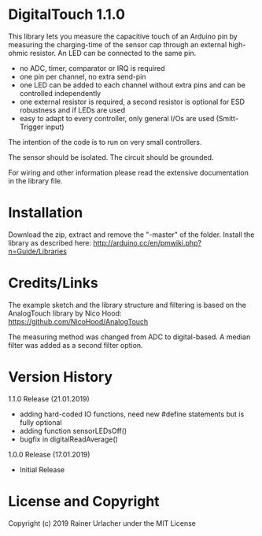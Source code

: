 # DigitalTouch 1.1.0

This library lets you measure the capacitive touch of an Arduino pin by measuring the charging-time
of the sensor cap through an external high-ohmic resistor. An LED can be connected to the same pin.
 - no ADC, timer, comparator or IRQ is required
 - one pin per channel, no extra send-pin
 - one LED can be added to each channel without extra pins and can be controlled independently
 - one external resistor is required, a second resistor is optional for ESD robustness and if LEDs are used
 - easy to adapt to every controller, only general I/Os are used (Smitt-Trigger input)

The intention of the code is to run on very small controllers.

The sensor should be isolated. The circuit should be grounded.
 
For wiring and other information please read the extensive documentation in the library file.

Installation
============
Download the zip, extract and remove the "-master" of the folder.
Install the library as described here: http://arduino.cc/en/pmwiki.php?n=Guide/Libraries

Credits/Links
=============
The example sketch and the library structure and filtering is based on the AnalogTouch library
by Nico Hood:
https://github.com/NicoHood/AnalogTouch

The measuring method was changed from ADC to digital-based. A median filter was added as a second
filter option.

Version History
===============
1.1.0 Release (21.01.2019)
* adding hard-coded IO functions, need new #define statements but is fully optional
* adding function sensorLEDsOff()
* bugfix in digitalReadAverage()

1.0.0 Release (17.01.2019)
* Initial Release

License and Copyright
=====================
Copyright (c) 2019 Rainer Urlacher
under the MIT License
